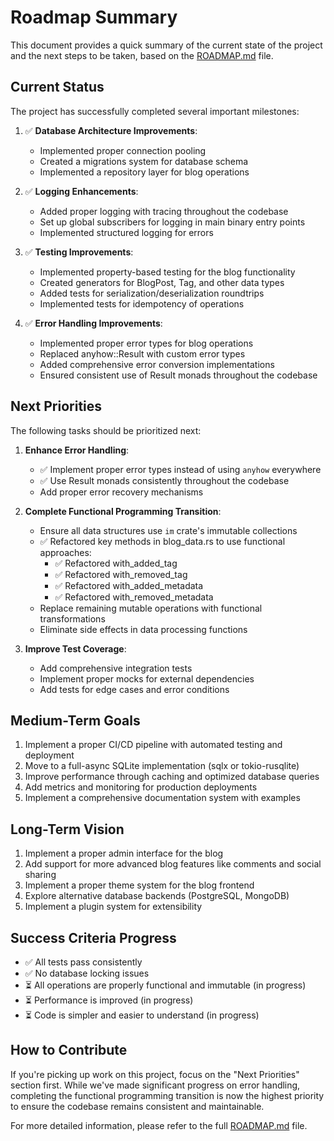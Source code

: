 # Roadmap Summary

This document provides a quick summary of the current state of the project and the next steps to be taken, based on the [ROADMAP.md](ROADMAP.md) file.

## Current Status

The project has successfully completed several important milestones:

1. ✅ **Database Architecture Improvements**:
   - Implemented proper connection pooling
   - Created a migrations system for database schema
   - Implemented a repository layer for blog operations

2. ✅ **Logging Enhancements**:
   - Added proper logging with tracing throughout the codebase
   - Set up global subscribers for logging in main binary entry points
   - Implemented structured logging for errors

3. ✅ **Testing Improvements**:
   - Implemented property-based testing for the blog functionality
   - Created generators for BlogPost, Tag, and other data types
   - Added tests for serialization/deserialization roundtrips
   - Implemented tests for idempotency of operations

4. ✅ **Error Handling Improvements**:
   - Implemented proper error types for blog operations
   - Replaced anyhow::Result with custom error types
   - Added comprehensive error conversion implementations
   - Ensured consistent use of Result monads throughout the codebase

## Next Priorities

The following tasks should be prioritized next:

1. **Enhance Error Handling**:
   - ✅ Implement proper error types instead of using `anyhow` everywhere
   - ✅ Use Result monads consistently throughout the codebase
   - Add proper error recovery mechanisms

2. **Complete Functional Programming Transition**:
   - Ensure all data structures use `im` crate's immutable collections
   - ✅ Refactored key methods in blog_data.rs to use functional approaches:
     - ✅ Refactored with_added_tag
     - ✅ Refactored with_removed_tag
     - ✅ Refactored with_added_metadata
     - ✅ Refactored with_removed_metadata
   - Replace remaining mutable operations with functional transformations
   - Eliminate side effects in data processing functions

3. **Improve Test Coverage**:
   - Add comprehensive integration tests
   - Implement proper mocks for external dependencies
   - Add tests for edge cases and error conditions

## Medium-Term Goals

1. Implement a proper CI/CD pipeline with automated testing and deployment
2. Move to a full-async SQLite implementation (sqlx or tokio-rusqlite)
3. Improve performance through caching and optimized database queries
4. Add metrics and monitoring for production deployments
5. Implement a comprehensive documentation system with examples

## Long-Term Vision

1. Implement a proper admin interface for the blog
2. Add support for more advanced blog features like comments and social sharing
3. Implement a proper theme system for the blog frontend
4. Explore alternative database backends (PostgreSQL, MongoDB)
5. Implement a plugin system for extensibility

## Success Criteria Progress

- ✅ All tests pass consistently
- ✅ No database locking issues
- ⏳ All operations are properly functional and immutable (in progress)
- ⏳ Performance is improved (in progress)
- ⏳ Code is simpler and easier to understand (in progress)

## How to Contribute

If you're picking up work on this project, focus on the "Next Priorities" section first. While we've made significant progress on error handling, completing the functional programming transition is now the highest priority to ensure the codebase remains consistent and maintainable.

For more detailed information, please refer to the full [ROADMAP.md](ROADMAP.md) file.
